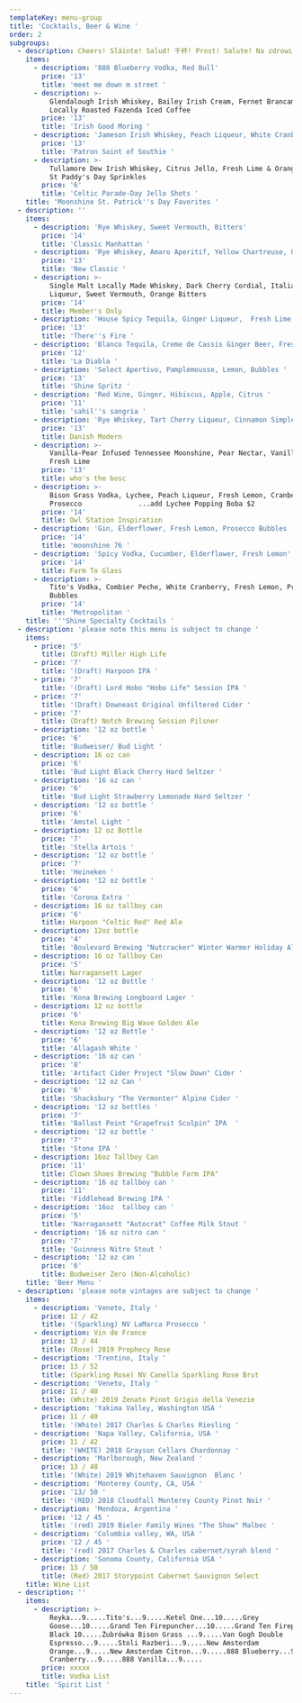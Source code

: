 ```yaml
---
templateKey: menu-group
title: 'Cocktails, Beer & Wine '
order: 2
subgroups:
  - description: Cheers! Sláinte! Salud! 干杯! Prost! Salute! Na zdrowie!
    items:
      - description: '888 Blueberry Vodka, Red Bull'
        price: '13'
        title: 'meet me down m street '
      - description: >-
          Glendalough Irish Whiskey, Bailey Irish Cream, Fernet Brancamentha,
          Locally Roasted Fazenda Iced Coffee 
        price: '13'
        title: 'Irish Good Moring '
      - description: 'Jameson Irish Whiskey, Peach Liqueur, White Cranberry, Fresh Citrus '
        price: '13'
        title: 'Patron Saint of Southie '
      - description: >-
          Tullamore Dew Irish Whiskey, Citrus Jello, Fresh Lime & Orange Zest, 
          St Paddy's Day Sprinkles 
        price: '6'
        title: 'Celtic Parade-Day Jello Shots '
    title: 'Moonshine St. Patrick''s Day Favorites '
  - description: ''
    items:
      - description: 'Rye Whiskey, Sweet Vermouth, Bitters'
        price: '14'
        title: 'Classic Manhattan '
      - description: 'Rye Whiskey, Amaro Aperitif, Yellow Chartreuse, Orange Bitters '
        price: '13'
        title: 'New Classic '
      - description: >-
          Single Malt Locally Made Whiskey, Dark Cherry Cordial, Italian Orange
          Liqueur, Sweet Vermouth, Orange Bitters
        price: '14'
        title: Member's Only
      - description: 'House Spicy Tequila, Ginger Liqueur,  Fresh Lime, Agave '
        price: '13'
        title: 'There''s Fire '
      - description: 'Blanco Tequila, Creme de Cassis Ginger Beer, Fresh Lime '
        price: '12'
        title: 'La Diabla '
      - description: 'Select Apertivo, Pamplemousse, Lemon, Bubbles '
        price: '13'
        title: 'Shine Spritz '
      - description: 'Red Wine, Ginger, Hibiscus, Apple, Citrus '
        price: '11'
        title: 'sahil''s sangria '
      - description: 'Rye Whiskey, Tart Cherry Liqueur, Cinnamon Simple, Fresh Lemon '
        price: '13'
        title: Danish Modern
      - description: >-
          Vanilla-Pear Infused Tennessee Moonshine, Pear Nectar, Vanilla Simple,
          Fresh Lime 
        price: '13'
        title: who's the bosc
      - description: >-
          Bison Grass Vodka, Lychee, Peach Liqueur, Fresh Lemon, Cranberry,
          Prosecco              ...add Lychee Popping Boba $2
        price: '14'
        title: Owl Station Inspiration
      - description: 'Gin, Elderflower, Fresh Lemon, Prosecco Bubbles '
        price: '14'
        title: 'moonshine 76 '
      - description: 'Spicy Vodka, Cucumber, Elderflower, Fresh Lemon'
        price: '14'
        title: Farm To Glass
      - description: >-
          Tito's Vodka, Combier Peche, White Cranberry, Fresh Lemon, Prosecco
          Bubbles 
        price: '14'
        title: 'Metropolitan '
    title: '''Shine Specialty Cocktails '
  - description: 'please note this menu is subject to change '
    items:
      - price: '5'
        title: (Draft) Miller High Life
      - price: '7'
        title: '(Draft) Harpoon IPA '
      - price: '7'
        title: '(Draft) Lord Hobo "Hobo Life" Session IPA '
      - price: '7'
        title: '(Draft) Downeast Original Unfiltered Cider '
      - price: '7'
        title: (Draft) Notch Brewing Session Pilsner
      - description: '12 oz bottle '
        price: '6'
        title: 'Budweiser/ Bud Light '
      - description: 16 oz can
        price: '6'
        title: 'Bud Light Black Cherry Hard Seltzer '
      - description: '16 oz can '
        price: '6'
        title: 'Bud Light Strawberry Lemonade Hard Seltzer '
      - description: '12 oz bottle '
        price: '6'
        title: 'Amstel Light '
      - description: 12 oz Bottle
        price: '7'
        title: 'Stella Artois '
      - description: '12 oz bottle '
        price: '7'
        title: 'Heineken '
      - description: '12 oz bottle '
        price: '6'
        title: 'Corona Extra '
      - description: 16 oz tallboy can
        price: '6'
        title: Harpoon "Celtic Red" Red Ale
      - description: 12oz bottle
        price: '4'
        title: 'Boulevard Brewing "Nutcracker" Winter Warmer Holiday Ale '
      - description: 16 oz Tallboy Can
        price: '5'
        title: Narragansett Lager
      - description: '12 oz Bottle '
        price: '6'
        title: 'Kona Brewing Longboard Lager '
      - description: 12 oz bottle
        price: '6'
        title: Kona Brewing Big Wave Golden Ale
      - description: '12 oz Bottle '
        price: '6'
        title: 'Allagash White '
      - description: '16 oz can '
        price: '8'
        title: 'Artifact Cider Project "Slow Down" Cider '
      - description: '12 oz Can '
        price: '6'
        title: 'Shacksbury "The Vermonter" Alpine Cider '
      - description: '12 oz bottles '
        price: '7'
        title: 'Ballast Point "Grapefruit Sculpin" IPA  '
      - description: '12 oz bottle '
        price: '7'
        title: 'Stone IPA '
      - description: 16oz Tallboy Can
        price: '11'
        title: Clown Shoes Brewing "Bubble Farm IPA"
      - description: '16 oz tallboy can '
        price: '11'
        title: 'Fiddlehead Brewing IPA '
      - description: '16oz  tallboy can '
        price: '5'
        title: 'Narragansett "Autocrat" Coffee Milk Stout '
      - description: '16 oz nitro can '
        price: '7'
        title: 'Guinness Nitro Stout '
      - description: '12 oz can '
        price: '6'
        title: Budweiser Zero (Non-Alcoholic)
    title: 'Beer Menu '
  - description: 'please note vintages are subject to change '
    items:
      - description: 'Veneto, Italy '
        price: 12 / 42
        title: '(Sparkling) NV LaMarca Prosecco '
      - description: Vin de France
        price: 12 / 44
        title: (Rose) 2019 Prophecy Rose
      - description: 'Trentino, Italy '
        price: 13 / 52
        title: (Sparkling Rose) NV Canella Sparkling Rose Brut
      - description: 'Veneto, Italy '
        price: 11 / 40
        title: (White) 2019 Zenato Pinot Grigio della Venezie
      - description: 'Yakima Valley, Washington USA '
        price: 11 / 40
        title: '(White) 2017 Charles & Charles Riesling '
      - description: 'Napa Valley, California, USA '
        price: 11 / 42
        title: '(WHITE) 2018 Grayson Cellars Chardonnay '
      - description: 'Marlborough, New Zealand '
        price: 13 / 48
        title: '(White) 2019 Whitehaven Sauvignon  Blanc '
      - description: 'Monterey County, CA, USA '
        price: '13/ 50 '
        title: '(RED) 2018 Cloudfall Monterey County Pinot Noir '
      - description: 'Mendoza, Argentina '
        price: '12 / 45 '
        title: '(red) 2019 Bieler Family Wines "The Show" Malbec '
      - description: 'Columbia valley, WA, USA '
        price: '12 / 45 '
        title: '(red) 2017 Charles & Charles cabernet/syrah blend '
      - description: 'Sonoma County, California USA '
        price: 13 / 50
        title: (Red) 2017 Storypoint Cabernet Sauvignon Select
    title: Wine List
  - description: ''
    items:
      - description: >-
          Reyka...9.....Tito's...9.....Ketel One...10.....Grey
          Goose...10.....Grand Ten Firepuncher...10.....Grand Ten Firepuncher
          Black 10.....Żubrówka Bison Grass ...9.....Van Gogh Double
          Espresso...9.....Stoli Razberi...9.....New Amsterdam
          Orange...9.....New Amsterdam Citron...9.....888 Blueberry...9.....888
          Cranberry...9.....888 Vanilla...9.....
        price: xxxxx
        title: Vodka List
    title: 'Spirit List '
---
```


